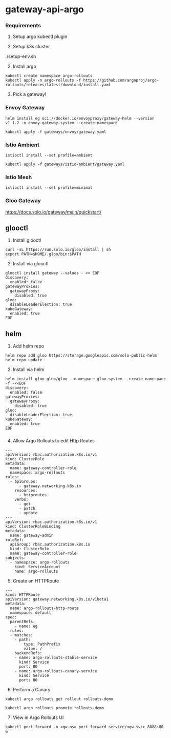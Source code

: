 # gateway-api-argo

### Requirements
1. Setup argo kubectl plugin

1. Setup k3s cluster

./setup-env.sh

2. Install argo 

```
kubectl create namespace argo-rollouts
kubectl apply -n argo-rollouts -f https://github.com/argoproj/argo-rollouts/releases/latest/download/install.yaml
```

3. Pick a gateway! 

### Envoy Gateway

```
helm install eg oci://docker.io/envoyproxy/gateway-helm --version v1.1.2 -n envoy-gateway-system --create-namespace

```


```
kubectl apply -f gateways/envoy/gateway.yaml 
```

### Istio Ambient

```
istioctl install --set profile=ambient
```

```
kubectl apply -f gateways/istio-ambient/gateway.yaml
```

### Istio Mesh 

```
istioctl install --set profile=minimal
```

### Gloo Gateway 

https://docs.solo.io/gateway/main/quickstart/

## glooctl

1. Install glooctl
```
curl -sL https://run.solo.io/gloo/install | sh
export PATH=$HOME/.gloo/bin:$PATH
```

2. Install via glooctl
```
glooctl install gateway --values - << EOF
discovery:
  enabled: false
gatewayProxies:
  gatewayProxy:
    disabled: true
gloo:
  disableLeaderElection: true
kubeGateway:
  enabled: true
EOF 
```

## helm

1. Add helm repo
```
helm repo add gloo https://storage.googleapis.com/solo-public-helm
helm repo update
```

2. Install via helm
```
helm install gloo gloo/gloo --namespace gloo-system --create-namespace -f -<<EOF
discovery:
  enabled: false
gatewayProxies:
  gatewayProxy:
    disabled: true
gloo:
  disableLeaderElection: true
kubeGateway:
  enabled: true
EOF
```

### 

4. Allow Argo Rollouts to edit Http Routes

```
---
apiVersion: rbac.authorization.k8s.io/v1
kind: ClusterRole
metadata:
  name: gateway-controller-role
  namespace: argo-rollouts
rules:
  - apiGroups:
      - gateway.networking.k8s.io
    resources:
      - httproutes
    verbs:
      - get
      - patch
      - update
---
apiVersion: rbac.authorization.k8s.io/v1
kind: ClusterRoleBinding
metadata:
  name: gateway-admin
roleRef:
  apiGroup: rbac.authorization.k8s.io
  kind: ClusterRole
  name: gateway-controller-role
subjects:
  - namespace: argo-rollouts
    kind: ServiceAccount
    name: argo-rollouts

```

5. Create an HTTPRoute

```
---
kind: HTTPRoute
apiVersion: gateway.networking.k8s.io/v1beta1
metadata:
  name: argo-rollouts-http-route
  namespace: default
spec:
  parentRefs:
    - name: eg
  rules:
  - matches:
    - path:
        type: PathPrefix
        value: /
    backendRefs:
    - name: argo-rollouts-stable-service
      kind: Service
      port: 80
    - name: argo-rollouts-canary-service
      kind: Service
      port: 80

```

6. Perform a Canary

```
kubectl argo rollouts get rollout rollouts-demo
```

```
kubectl argo rollouts promote rollouts-demo
```

7. View in Argo Rollouts UI

```
kubectl port-forward -n <gw-ns> port-forward service/<gw-svc> 8888:80 &
```
